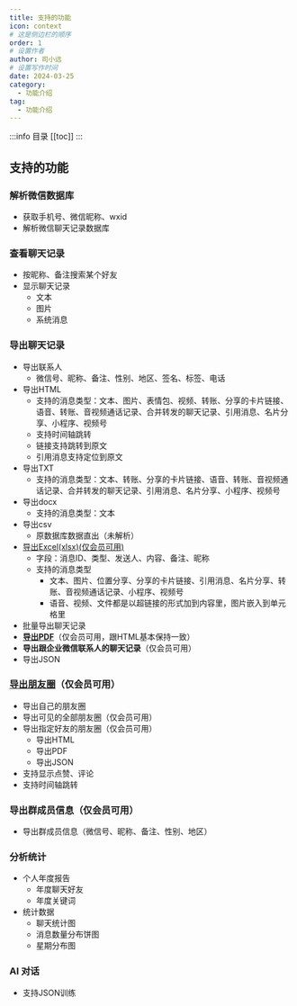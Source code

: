 ```yaml
---
title: 支持的功能
icon: context
# 这是侧边栏的顺序
order: 1
# 设置作者
author: 司小远
# 设置写作时间
date: 2024-03-25
category:
  - 功能介绍
tag:
  - 功能介绍
---
```


:::info 目录
[[toc]]
:::

## 支持的功能

### 解析微信数据库

* 获取手机号、微信昵称、wxid                          
* 解析微信聊天记录数据库

### 查看聊天记录

* 按昵称、备注搜索某个好友
* 显示聊天记录
    * 文本
    * 图片
    * 系统消息

### 导出聊天记录
* 导出联系人
    * 微信号、昵称、备注、性别、地区、签名、标签、电话
* 导出HTML
    * 支持的消息类型：文本、图片、表情包、视频、转账、分享的卡片链接、语音、转账、音视频通话记录、合并转发的聊天记录、引用消息、名片分享、小程序、视频号
    * 支持时间轴跳转
    * 链接支持跳转到原文
    * 引用消息支持定位到原文
* 导出TXT
  * 支持的消息类型：文本、转账、分享的卡片链接、语音、转账、音视频通话记录、合并转发的聊天记录、引用消息、名片分享、小程序、视频号
* 导出docx
  * 支持的消息类型：文本
* 导出csv
  * 原数据库数据直出（未解析）
* [导出Excel(xlsx)(仅会员可用)](./error/vip-faq.md#导出聊天记录到excelxlsx)
  * 字段：消息ID、类型、发送人、内容、备注、昵称
  * 支持的消息类型
    * 文本、图片、位置分享、分享的卡片链接、引用消息、名片分享、转账、音视频通话记录、小程序、视频号
    * 语音、视频、文件都是以超链接的形式加到内容里，图片嵌入到单元格里
* 批量导出聊天记录
* [**导出PDF**](https://memotrace.cn/pdfdemo.html)（仅会员可用，跟HTML基本保持一致）
* **导出跟企业微信联系人的聊天记录**（仅会员可用）
* 导出JSON

### [导出朋友圈](https://memotrace.cn/pyqdemo/index.html)（仅会员可用）

* 导出自己的朋友圈
* 导出可见的全部朋友圈（仅会员可用）
* 导出指定好友的朋友圈（仅会员可用）
  * 导出HTML
  * 导出PDF
  * 导出JSON
* 支持显示点赞、评论
* 支持时间轴跳转

### 导出群成员信息（仅会员可用）

* 导出群成员信息（微信号、昵称、备注、性别、地区）

### 分析统计

* 个人年度报告
  * 年度聊天好友
  * 年度关键词
* 统计数据
  * 聊天统计图
  * 消息数量分布饼图
  * 星期分布图

### AI 对话

* 支持JSON训练

